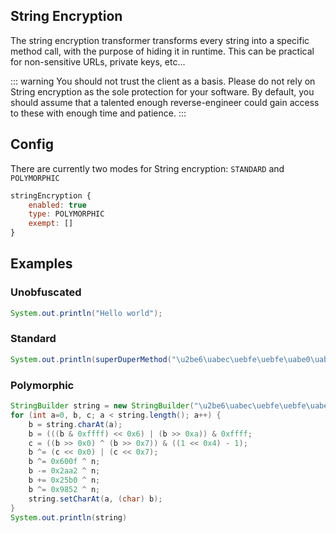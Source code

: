 ## String Encryption

The string encryption transformer transforms every string into a specific method call, with the purpose of hiding
it in runtime. This can be practical for non-sensitive URLs, private keys, etc...

::: warning
You should not trust the client as a basis. Please do not rely on String encryption as the sole protection for your
software. By default, you should assume that a talented enough reverse-engineer could gain access to these with 
enough time and patience.
:::


## Config

There are currently two modes for String encryption: `STANDARD` and `POLYMORPHIC`

```js
stringEncryption {
    enabled: true
    type: POLYMORPHIC
    exempt: []
}
```

## Examples

### Unobfuscated

```java
System.out.println("Hello world");
```

### Standard

```java
System.out.println(superDuperMethod("\u2be6\uabec\uebfe\uebfe\uabe0\uabf7\ue7f1", n ^ 0x9F878R));
```

### Polymorphic
```java
StringBuilder string = new StringBuilder("\u2be6\uabec\uebfe\uebfe\uabe0\uabf7\ue7f1\uabe0\u6bfa\uebfe\uabee\uabf5");
for (int a=0, b, c; a < string.length(); a++) {
    b = string.charAt(a);
    b = (((b & 0xffff) << 0x6) | (b >> 0xa)) & 0xffff;
    c = ((b >> 0x0) ^ (b >> 0x7)) & ((1 << 0x4) - 1);
    b ^= (c << 0x0) | (c << 0x7);
    b ^= 0x600f ^ n;
    b -= 0x2aa2 ^ n;
    b += 0x25b0 ^ n;
    b ^= 0x9852 ^ n;
    string.setCharAt(a, (char) b);
}
System.out.println(string)
```
